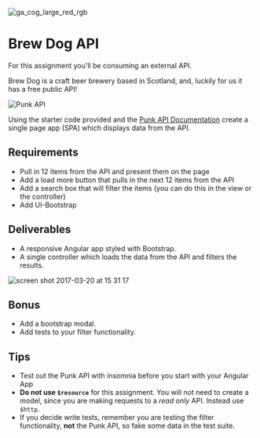 ![ga_cog_large_red_rgb](https://cloud.githubusercontent.com/assets/40461/8183776/469f976e-1432-11e5-8199-6ac91363302b.png)

# Brew Dog API

For this assignment you'll be consuming an external API.

Brew Dog is a craft beer brewery based in Scotland, and, luckily for us it has a free public API!

![Punk API](https://cloud.githubusercontent.com/assets/3531085/24105868/270db47a-0d7e-11e7-8679-231242e88066.png)

Using the starter code provided and the [Punk API Documentation](https://punkapi.com/documentation/v2) create a single page app (SPA) which displays data from the API.

## Requirements

- Pull in 12 items from the API and present them on the page
- Add a load more button that pulls in the next 12 items from the API
- Add a search box that will filter the items (you can do this in the view or the controller)
- Add UI-Bootstrap

## Deliverables

- A responsive Angular app styled with Bootstrap.
- A single controller which loads the data from the API and filters the results.

![screen shot 2017-03-20 at 15 31 17](https://cloud.githubusercontent.com/assets/3531085/24107314/4eaf2140-0d82-11e7-94e9-1bb153234865.png)

## Bonus

- Add a bootstrap modal.
- Add tests to your filter functionality.

## Tips

- Test out the Punk API with insomnia before you start with your Angular App
- **Do not use `$resource`** for this assignment. You will not need to create a model, since you are making requests to a _read only_ API. Instead use `$http`.
- If you decide write tests, remember you are testing the filter functionality, **not** the Punk API, so fake some data in the test suite.